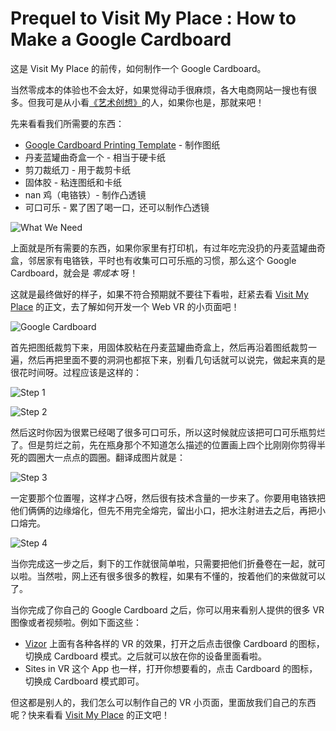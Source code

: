 # Prequel to Visit My Place : How to Make a Google Cardboard

这是 Visit My Place 的前传，如何制作一个 Google Cardboard。

当然零成本的体验也不会太好，如果觉得动手很麻烦，各大电商网站一搜也有很多。但我可是从小看[《艺术创想》](http://search.bilibili.com/all?keyword=%E8%89%BA%E6%9C%AF%E5%88%9B%E6%83%B3)的人，如果你也是，那就来吧！

先来看看我们所需要的东西：

* [Google Cardboard Printing Template](https://mdmundo.s3-us-west-2.amazonaws.com/wp-content/uploads/Scissor-cut_template.pdf) - 制作图纸
* 丹麦蓝罐曲奇盒一个 - 相当于硬卡纸
* 剪刀裁纸刀 - 用于裁剪卡纸
* 固体胶 - 粘连图纸和卡纸
* nan 鸡（电铬铁）- 制作凸透镜
* 可口可乐 - 累了困了喝一口，还可以制作凸透镜

![What We Need](https://ws1.sinaimg.cn/large/7988751aly1fckho50fxcj20zk0k0gnv)

上面就是所有需要的东西，如果你家里有打印机，有过年吃完没扔的丹麦蓝罐曲奇盒，邻居家有电铬铁，平时也有收集可口可乐瓶的习惯，那么这个 Google Cardboard，就会是 *零成本* 呀！

这就是最终做好的样子，如果不符合预期就不要往下看啦，赶紧去看 [Visit My Place]() 的正文，去了解如何开发一个 Web VR 的小页面吧！

![Google Cardboard](https://ws1.sinaimg.cn/large/7988751aly1fckhi2sasnj20zk0zkn2t)

首先把图纸裁剪下来，用固体胶粘在丹麦蓝罐曲奇盒上，然后再沿着图纸裁剪一遍，然后再把里面不要的洞洞也都抠下来，别看几句话就可以说完，做起来真的是很花时间呀。过程应该是这样的：

![Step 1](https://ws1.sinaimg.cn/large/7988751aly1fckhun5erwj20zk0qodi1)

![Step 2](https://ws1.sinaimg.cn/large/7988751aly1fckhtz4ql5j20zk0qoacb)

然后这时你因为很累已经喝了很多可口可乐，所以这时候就应该把可口可乐瓶剪烂了。但是剪烂之前，先在瓶身那个不知道怎么描述的位置画上四个比刚刚你剪得半死的圆圈大一点点的圆圈。翻译成图片就是：

![Step 3](https://ws1.sinaimg.cn/large/7988751aly1fcki0gh1pqj20qo0zktaq)

一定要那个位置喔，这样才凸呀，然后很有技术含量的一步来了。你要用电铬铁把他们俩俩的边缘熔化，但先不用完全熔完，留出小口，把水注射进去之后，再把小口熔完。

![Step 4](https://ws1.sinaimg.cn/large/7988751aly1fcki5x7rnej20qo0qo0w6)

当你完成这一步之后，剩下的工作就很简单啦，只需要把他们折叠卷在一起，就可以啦。当然啦，网上还有很多很多的教程，如果有不懂的，按着他们的来做就可以了。

当你完成了你自己的 Google Cardboard 之后，你可以用来看别人提供的很多 VR 图像或者视频啦。例如下面这些：

* [Vizor](https://vizor.io/) 上面有各种各样的 VR 的效果，打开之后点击很像 Cardboard 的图标，切换成 Cardboard 模式。之后就可以放在你的设备里面看啦。
* Sites in VR 这个 App 也一样，打开你想要看的，点击 Cardboard 的图标，切换成 Cardboard 模式即可。

但这都是别人的，我们怎么可以制作自己的 VR 小页面，里面放我们自己的东西呢？快来看看 [Visit My Place]() 的正文吧！